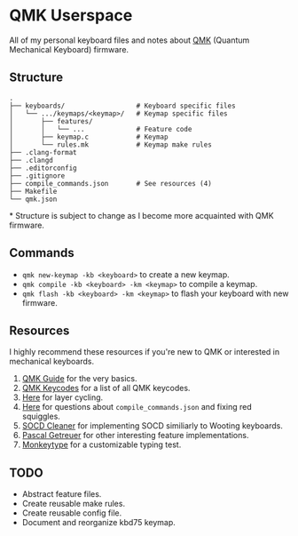 # QMK Userspace

All of my personal keyboard files and notes about [QMK](https://qmk.fm/) (Quantum Mechanical Keyboard) firmware.

## Structure

    .
    ├── keyboards/					# Keyboard specific files
    │   └── .../keymaps/<keymap>/	# Keymap specific files
    │       ├── features/
    │       │   └── ...				# Feature code
    │       ├── keymap.c			# Keymap
    │       └── rules.mk			# Keymap make rules
    ├── .clang-format
    ├── .clangd
    ├── .editorconfig
    ├── .gitignore
    ├── compile_commands.json		# See resources (4)
    ├── Makefile
    └── qmk.json

\* Structure is subject to change as I become more acquainted with QMK firmware.

## Commands

-   `qmk new-keymap -kb <keyboard>` to create a new keymap.
-   `qmk compile -kb <keyboard> -km <keymap>` to compile a keymap.
-   `qmk flash -kb <keyboard> -km <keymap>` to flash your keyboard with new firmware.

## Resources

I highly recommend these resources if you're new to QMK or interested in mechanical keyboards.

1.  [QMK Guide](https://docs.qmk.fm/newbs) for the very basics.
2.  [QMK Keycodes](https://docs.qmk.fm/keycodes) for a list of all QMK keycodes.
3.  [Here](https://docs.qmk.fm/feature_layers#example-keycode-to-cycle-through-layers) for layer cycling.
4.  [Here](https://docs.qmk.fm/cli_commands#qmk-generate-compilation-database) for questions about `compile_commands.json` and fixing red squiggles.
5.  [SOCD Cleaner](https://getreuer.info/posts/keyboards/socd-cleaner) for implementing SOCD similiarly to Wooting keyboards.
6.  [Pascal Getreuer](https://getreuer.info/posts/keyboards) for other interesting feature implementations.
7.  [Monkeytype](https://monkeytype.com) for a customizable typing test.

## TODO

-   Abstract feature files.
-   Create reusable make rules.
-   Create reusable config file.
-   Document and reorganize kbd75 keymap.

